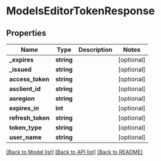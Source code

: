 # ModelsEditorTokenResponse

## Properties
Name | Type | Description | Notes
------------ | ------------- | ------------- | -------------
**_expires** | **string** |  | [optional] 
**_issued** | **string** |  | [optional] 
**access_token** | **string** |  | [optional] 
**asclient_id** | **string** |  | [optional] 
**asregion** | **string** |  | [optional] 
**expires_in** | **int** |  | [optional] 
**refresh_token** | **string** |  | [optional] 
**token_type** | **string** |  | [optional] 
**user_name** | **string** |  | [optional] 

[[Back to Model list]](../README.md#documentation-for-models) [[Back to API list]](../README.md#documentation-for-api-endpoints) [[Back to README]](../README.md)


